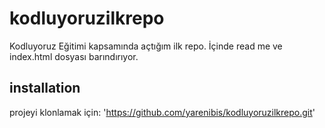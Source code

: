 # kodluyoruzilkrepo
Kodluyoruz Eğitimi kapsamında açtığım ilk repo. İçinde read me ve index.html dosyası barındırıyor.

## installation
projeyi klonlamak için:
'https://github.com/yarenibis/kodluyoruzilkrepo.git'
